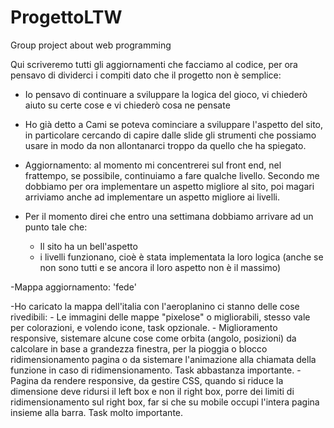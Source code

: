 # ProgettoLTW
Group project about web programming 

Qui scriveremo tutti gli aggiornamenti che facciamo al codice, per ora pensavo di dividerci i compiti dato che il progetto non è semplice:
- Io pensavo di continuare a sviluppare la logica del gioco, vi chiederò aiuto su certe cose e vi chiederò cosa ne pensate
- Ho già detto a Cami se poteva cominciare a sviluppare l'aspetto del sito, in particolare cercando di capire dalle slide gli strumenti che possiamo usare in modo da non allontanarci troppo da quello che ha spiegato.

- Aggiornamento: al momento mi concentrerei sul front end, nel frattempo, se possibile, continuiamo a fare qualche livello. Secondo me dobbiamo per ora implementare un aspetto migliore al sito, poi magari arriviamo anche ad implementare un aspetto migliore ai livelli.
- Per il momento direi che entro una settimana dobbiamo arrivare ad un punto tale che:
   - Il sito ha un bell'aspetto
   - i livelli funzionano, cioè è stata implementata la loro logica (anche se non sono tutti e se ancora il loro aspetto non è il massimo)
  
-Mappa aggiornamento: 'fede'

   -Ho caricato la mappa dell'italia con l'aeroplanino ci stanno delle cose rivedibili:
      - Le immagini delle mappe "pixelose" o migliorabili, stesso vale per colorazioni, e volendo icone, task opzionale.
      - Miglioramento responsive, sistemare alcune cose come orbita (angolo, posizioni) da calcolare in base a grandezza finestra, per la pioggia o blocco ridimensionamento pagina o da sistemare l'animazione alla chiamata della funzione in caso di ridimensionamento. Task abbastanza importante.
      - Pagina da rendere responsive, da gestire CSS, quando si riduce la dimensione deve ridursi il left box e non il right box, porre dei limiti di ridimensionamento sul right box, far si che su mobile occupi l'intera pagina insieme alla barra.  Task molto importante.
  
